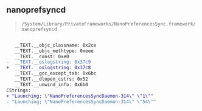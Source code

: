## nanoprefsyncd

> `/System/Library/PrivateFrameworks/NanoPreferencesSync.framework/nanoprefsyncd`

```diff

   __TEXT.__objc_classname: 0x2ce
   __TEXT.__objc_methtype: 0xeee
   __TEXT.__const: 0xe0
-  __TEXT.__oslogstring: 0x37c9
+  __TEXT.__oslogstring: 0x37c8
   __TEXT.__gcc_except_tab: 0x6bc
   __TEXT.__dlopen_cstrs: 0x52
   __TEXT.__unwind_info: 0x6b0
CStrings:
+ "Launching; \"NanoPreferencesSyncDaemon-314\" \"1\""
- "Launching; \"NanoPreferencesSyncDaemon-314\" \"54\""

```
